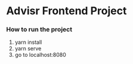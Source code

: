 # Advisr Frontend Project

### How to run the project
1. yarn install
2. yarn serve
3. go to localhost:8080
